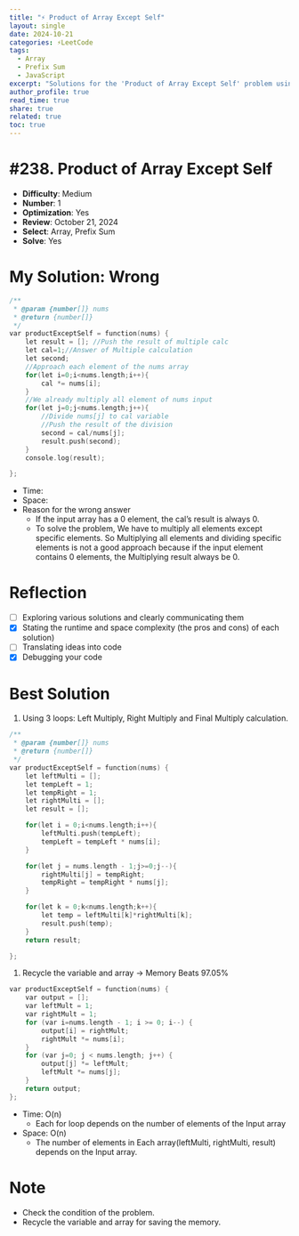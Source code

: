 ```yaml
---
title: "⚡ Product of Array Except Self"
layout: single
date: 2024-10-21
categories: ⚡LeetCode
tags: 
  - Array
  - Prefix Sum
  - JavaScript
excerpt: "Solutions for the 'Product of Array Except Self' problem using JavaScript and array."
author_profile: true
read_time: true
share: true
related: true
toc: true
---
```


# #238. Product of Array Except Self

- **Difficulty**: Medium
- **Number**: 1  
- **Optimization**: Yes
- **Review**: October 21, 2024  
- **Select**: Array, Prefix Sum
- **Solve**: Yes

# My Solution: Wrong

```c
/**
 * @param {number[]} nums
 * @return {number[]}
 */
var productExceptSelf = function(nums) {
    let result = []; //Push the result of multiple calc
    let cal=1;//Answer of Multiple calculation 
    let second;
    //Approach each element of the nums array
    for(let i=0;i<nums.length;i++){
        cal *= nums[i];
    }
    //We already multiply all element of nums input 
    for(let j=0;j<nums.length;j++){
        //Divide nums[j] to cal variable
        //Push the result of the division 
        second = cal/nums[j]; 
        result.push(second);                      
    }
    console.log(result);

};
```

- Time:
- Space:
- Reason for the wrong answer
    - If the input array has a 0 element, the cal’s result is always 0.
    - To solve the problem, We have to multiply all elements except specific elements. So Multiplying all elements and dividing specific elements is not a good approach because if the input element contains 0 elements, the Multiplying result always be 0.

# Reflection

- [ ]  Exploring various solutions and clearly communicating them
- [x]  Stating the runtime and space complexity (the pros and cons) of each solution)
- [ ]  Translating ideas into code
- [x]  Debugging your code

# Best Solution

1. Using 3 loops: Left Multiply, Right Multiply and Final Multiply calculation.

```c
/**
 * @param {number[]} nums
 * @return {number[]}
 */
var productExceptSelf = function(nums) {
    let leftMulti = [];
    let tempLeft = 1;
    let tempRight = 1;
    let rightMulti = [];
    let result = [];

    for(let i = 0;i<nums.length;i++){
        leftMulti.push(tempLeft);
        tempLeft = tempLeft * nums[i];
    }

    for(let j = nums.length - 1;j>=0;j--){
        rightMulti[j] = tempRight;
        tempRight = tempRight * nums[j];
    }

    for(let k = 0;k<nums.length;k++){
        let temp = leftMulti[k]*rightMulti[k];
        result.push(temp);
    }
    return result;

};
```

1. Recycle the variable and array → Memory Beats 97.05%

```c
var productExceptSelf = function(nums) {
    var output = [];
    var leftMult = 1;
    var rightMult = 1;
    for (var i=nums.length - 1; i >= 0; i--) {
        output[i] = rightMult;
        rightMult *= nums[i];
    }
    for (var j=0; j < nums.length; j++) {
        output[j] *= leftMult;
        leftMult *= nums[j];
    }
    return output;
};
```

- Time: O(n)
    - Each for loop depends on the number of elements of the Input array
- Space: O(n)
    - The number of elements in Each array(leftMulti, rightMulti, result) depends on the Input array.

# Note

- Check the condition of the problem.
- Recycle the variable and array for saving the memory.
